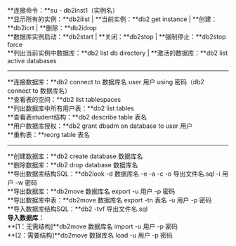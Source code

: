 **连接命令：**su - db2inst1（实例名）  
**显示所有的实例：**db2ilist | **当前实例：**db2 get instance | **创建：**db2icrt | **删除：**db2idrop  
**数据库实例启动：**db2start | **关闭：**db2stop | **强制停止：**db2stop force  
**列出当前实例中数据库：**db2 list db directory | **激活的数据库：**db2 list active databases  

---

**连接数据库：**db2 connect to 数据库名 user 用户 using 密码（db2 connect to 数据库名）  
**查看表的空间：**db2 list tablespaces  
**列出数据库中所有用户表：**db2 list tables  
**查看表student结构：**db2 describe table 表名  
**用户数据库授权：**db2 grant dbadm on database to user 用户  
**重构表：**reorg table 表名  

---

**创建数据库：**db2 create database 数据库名  
**删除数据库：**db2 drop database 数据库名  
**导出数据库结构SQL：**db2look -d 数据库名 -e -a -c -o 导出文件名.sql -i 用户 -w 密码  
**导出数据库：**db2move 数据库名 export -u 用户 -p 密码  
**导出数据库中表：**db2move 数据库名 export -tn 表名 -u 用户 -p 密码  
**导入数据库结构SQL：**db2 -tvf 导出文件名.sql  
**导入数据库：**  
**[1：无需结构]**db2move 数据库名 import -u 用户 -p 密码  
**[2：需要结构]**db2move 数据库名 load -u 用户 -p 密码  

